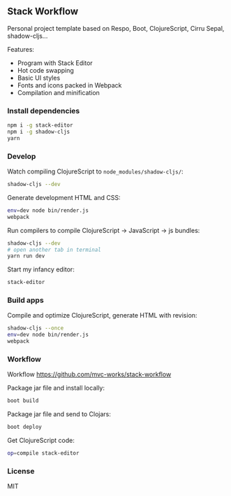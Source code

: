 
Stack Workflow
----

Personal project template based on Respo, Boot, ClojureScript, Cirru Sepal, shadow-cljs...

Features:

* Program with Stack Editor
* Hot code swapping
* Basic UI styles
* Fonts and icons packed in Webpack
* Compilation and minification

### Install dependencies

```bash
npm i -g stack-editor
npm i -g shadow-cljs
yarn
```

### Develop

Watch compiling ClojureScript to `node_modules/shadow-cljs/`:

```bash
shadow-cljs --dev
```

Generate development HTML and CSS:

```bash
env=dev node bin/render.js
webpack
```

Run compilers to compile ClojureScript -> JavaScript -> js bundles:

```bash
shadow-cljs --dev
# open another tab in terminal
yarn run dev
```

Start my infancy editor:

```bash
stack-editor
```

### Build apps

Compile and optimize ClojureScript, generate HTML with revision:

```bash
shadow-cljs --once
env=dev node bin/render.js
webpack
```

### Workflow

Workflow https://github.com/mvc-works/stack-workflow

Package jar file and install locally:

```bash
boot build
```

Package jar file and send to Clojars:

```bash
boot deploy
```

Get ClojureScript code:

```bash
op=compile stack-editor
```

### License

MIT
